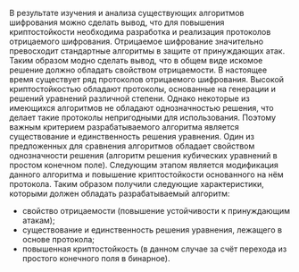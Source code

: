 В результате изучения и анализа существующих алгоритмов шифрования можно сделать вывод, что для повышения криптостойкости необходима разработка и реализация протоколов отрицаемого шифрования. Отрицаемое шифрование значительно превосходит стандартные алгоритмы в защите от принуждающих атак. Таким образом модно сделать вывод, что в общем виде искомое решение должно обладать свойством отрицаемости. 
В настоящее время существует ряд протоколов отрицаемого шифрования. Высокой криптостойкостью обладают протоколы, основанные на генерации и решений уравнений различной степени. Однако некоторые из имеющихся алгоритмов не обладают однозначностью решения, что делает такие протоколы непригодными для использования. Поэтому важным критерием разрабатываемого алгоритма является существование и единственность решения уравнения. 
Один из предложенных для сравнения алгоритмов обладает свойством однозначности решения (алгоритм решения кубических уравнений в простом конечном поле). Следующим этапом является модификация данного алгоритма и повышение криптостойкости основанного на нём протокола. 
Таким образом получили следующие характеристики, которыми должен обладать разрабатываемый алгоритм:
- свойство отрицаемости (повышение устойчивости к принуждающим атакам);
- существование и единственность решения уравнения, лежащего в основе протокола;
- повышенная криптостойкость (в данном случае за счёт перехода из простого конечного поля в бинарное).
